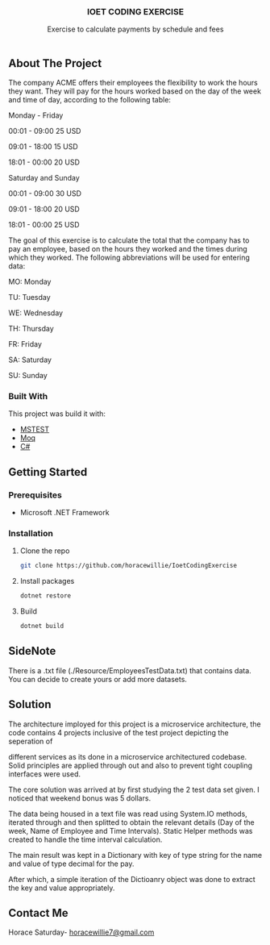 <!-- PROJECT LOGO -->
<br />
<p align="center">

<h3 align="center">IOET CODING EXERCISE</h3>

  <p align="center">
    Exercise to calculate payments by schedule and fees 
    <br /> 
    <br />
    </p>

## About The Project

The company ACME offers their employees the flexibility to work the hours they want. They will pay for the hours worked based on the day of the week and time of day, according to the following table:

Monday - Friday

00:01 - 09:00 25 USD

09:01 - 18:00 15 USD

18:01 - 00:00 20 USD

Saturday and Sunday

00:01 - 09:00 30 USD

09:01 - 18:00 20 USD

18:01 - 00:00 25 USD

The goal of this exercise is to calculate the total that the company has to pay an employee, based on the hours they worked and the times during which they worked. The following abbreviations will be used for entering data:

MO: Monday

TU: Tuesday

WE: Wednesday

TH: Thursday

FR: Friday

SA: Saturday

SU: Sunday

### Built With

This project was build it with:

- [MSTEST](https://github.com/microsoft/testfx)
- [Moq](https://github.com/moq/moq4)
- [C#](https://learn.microsoft.com/en-us/dotnet/csharp/)


## Getting Started

### Prerequisites

- Microsoft .NET Framework

### Installation

1. Clone the repo
   ```sh
   git clone https://github.com/horacewillie/IoetCodingExercise
   ```
2. Install packages
   ```sh
   dotnet restore
   ```
3. Build
   ```sh
   dotnet build
   ```

## SideNote
There is a .txt file (./Resource/EmployeesTestData.txt) that contains data. You can decide to create yours or add more datasets.

## Solution

The architecture imployed for this project is a microservice architecture, the code contains 4 projects inclusive of the test project depicting the seperation of

different services as its done in a microservice architectured codebase. Solid principles are applied through out and also to prevent tight coupling interfaces were used.

The core solution was arrived at by first studying the 2 test data set given. I noticed that weekend bonus was 5 dollars.

The data being housed in a text file was read using System.IO methods, iterated through and then splitted to obtain the relevant details (Day of the week, Name of Employee and  Time Intervals). Static Helper methods was created to handle the time interval calculation.

The main result was kept in a Dictionary with key of type string for the name and value of type decimal for the pay.

After which, a simple iteration of  the Dictioanry object was done to extract the key and value appropriately.

## Contact Me

Horace Saturday- horacewillie7@gmail.com
